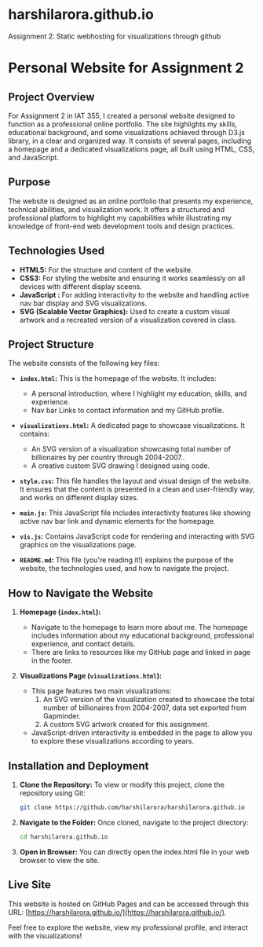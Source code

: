 # harshilarora.github.io
Assignment 2: Static webhosting for visualizations through github

# **Personal Website for Assignment 2**

## **Project Overview**
For Assignment 2 in IAT 355, I created a personal website designed to function as a professional online portfolio. The site highlights my skills, educational background, and some visualizations achieved through D3.js library, in a clear and organized way. It consists of several pages, including a homepage and a dedicated visualizations page, all built using HTML, CSS, and JavaScript.

## **Purpose**
The website is designed as an online portfolio that presents my experience, technical abilities, and visualization work. It offers a structured and professional platform to highlight my capabilities while illustrating my knowledge of front-end web development tools and design practices.


## **Technologies Used**
- **HTML5:** For the structure and content of the website.
- **CSS3:** For styling the website and ensuring it works seamlessly on all devices with different display sceens.
- **JavaScript :** For adding interactivity to the website and handling active nav bar display and SVG visualizations.
- **SVG (Scalable Vector Graphics):** Used to create a custom visual artwork and a recreated version of a visualization covered in class.

## **Project Structure**
The website consists of the following key files:

- **`index.html`:** This is the homepage of the website. It includes:
  - A personal introduction, where I highlight my education, skills, and experience.
  - Nav bar Links to contact information and my GitHub profile.
  
- **`visualizations.html`:** A dedicated page to showcase visualizations. It contains:
  - An SVG version of a visualization showcasing total number of billionaires by per country through 2004-2007..
  - A creative custom SVG drawing I designed using code.
  
- **`style.css`:** This file handles the layout and visual design of the website. It ensures that the content is presented in a clean and user-friendly way, and works on different display sizes.

- **`main.js`:** This JavaScript file includes interactivity features like showing active nav bar link and dynamic elements for the homepage.

- **`vis.js`:** Contains JavaScript code for rendering and interacting with SVG graphics on the visualizations page.

- **`README.md`:** This file (you're reading it!) explains the purpose of the website, the technologies used, and how to navigate the project.

## **How to Navigate the Website**
1. **Homepage (`index.html`):**
   - Navigate to the homepage to learn more about me. The homepage includes information about my educational background, professional experience, and contact details.
   - There are links to resources like my GitHub page and linked in page in the footer.

2. **Visualizations Page (`visualizations.html`):**
   - This page features two main visualizations:
     1. An SVG version of the visualization created to showcase the total number of billionaires from 2004-2007, data set exported from Gapminder.
     2. A custom SVG artwork created for this assignment.
   - JavaScript-driven interactivity is embedded in the page to allow you to explore these visualizations according to years.

## **Installation and Deployment**
1. **Clone the Repository:**
   To view or modify this project, clone the repository using Git:
   ```bash
   git clone https://github.com/harshilarora/harshilarora.github.io
   ```
2. **Navigate to the Folder:** Once cloned, navigate to the project directory:

    ``` bash
    cd harshilarora.github.io
    ```
3. **Open in Browser:** You can directly open the index.html file in your web browser to view the site.

## **Live Site**
This website is hosted on GitHub Pages and can be accessed through this URL: [https://harshilarora.github.io/](https://harshilarora.github.io/).

Feel free to explore the website, view my professional profile, and interact with the visualizations!

   
